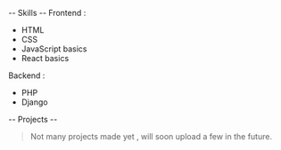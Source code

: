 

-- Skills --
Frontend :
  - HTML
  - CSS
  - JavaScript basics
  - React basics

Backend :
  - PHP
  - Django

-- Projects --
> Not many projects made yet , will soon upload a few in the future.
